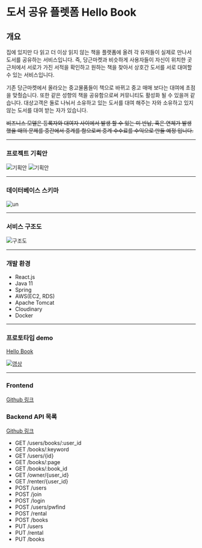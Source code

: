 # 도서 공유 플렛폼 Hello Book

## 개요
집에 있지만 다 읽고 더 이상 읽지 않는 책을 플랫폼에 올려 각 유저들이 실제로 만나서 도서를 공유하는 서비스입니다. 즉, 당근마켓과 비슷하게 사용자들이 자신이 위치한 곳 근처에서 서로가 가진 서적을 확인하고 원하는 책을 찾아서 상호간 도서를 서로 대여할 수 있는 서비스입니다.



기존 당근마켓에서 올라오는 중고물품들이 책으로 바뀌고 중고 매매 보다는 대여에 초점을 맞췄습니다. 또한 같은 성향의 책을 공유함으로써 커뮤니티도 활성화 될 수 있을꺼 같습니다.
대상고객은 둘로 나눠서 소유하고 있는 도서를 대여 해주는 자와 소유하고 있지 않는 도서를 대여 받는 자가 있습니다.



~~비즈니스 모델은  등록자와 대여자 사이에서 발생 할 수 있는 미 반납, 혹은 연체가 발생 했을 때의 문제를 중간에서 중계를 함으로써 중계 수수료를 수익으로 만들 예정 입니다.~~



<hr/>

### 프로젝트 기획안
![기획안](https://user-images.githubusercontent.com/72908656/122868522-04778a00-d366-11eb-9e68-f63eee4363b4.png)
![기획안](https://user-images.githubusercontent.com/72908656/122868418-e27e0780-d365-11eb-8629-b8c5cac8ea91.png)
<hr/>

### 데이터베이스 스키마
![un](https://user-images.githubusercontent.com/72908656/122869665-8e742280-d367-11eb-9837-d097e149eb92.png)
<hr/>

### 서비스 구조도
![구조도](https://user-images.githubusercontent.com/72908656/123218877-3411c800-d507-11eb-9d0c-87c99d86755a.jpg)
<hr/>

### 개발 환경
- React.js
- Java 11
- Spring
- AWS(EC2, RDS)
- Apache Tomcat
- Cloudinary
- Docker
<hr/>

### 프로토타입 demo
[Hello Book](http://3.37.124.104)



[![영상](https://img.youtube.com/vi/s2dm9ExR25k/maxresdefault.jpg)](https://youtu.be/s2dm9ExR25k)

<hr/>

### Frontend
[Github 링크](https://github.com/neighbor-s-library/front-end)

### Backend API 목록
[Github 링크](https://github.com/neighbor-s-library/back-end/blob/master/API.md)


- GET /users/books/:user_id
- GET /books/:keyword
- GET /users/{id}
- GET /books/:page
- GET /books/:book_id
- GET /owner/{user_id}
- GET /renter/{user_id}
- POST /users
- POST /join
- POST /login
- POST /users/pwfind
- POST /rental
- POST /books
- PUT /users
- PUT /rental
- PUT /books
